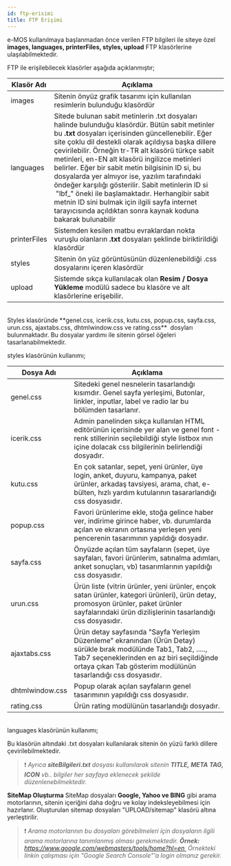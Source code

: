 ```yaml
---
id: ftp-erisimi
title: FTP Erişimi
---
```


e-MOS kullanılmaya başlanmadan önce verilen FTP bilgileri ile siteye özel **images, languages, printerFiles, styles, upload** FTP klasörlerine ulaşılabilmektedir.

FTP ile erişilebilecek klasörler aşağıda açıklanmıştır;

|Klasör Adı|Açıklama|
|--|--|
|images|Sitenin önyüz grafik tasarımı için kullanılan resimlerin bulunduğu klasördür|
|languages|Sitede bulunan sabit metinlerin .txt dosyaları halinde bulunduğu klasördür. Bütün sabit metinler bu **.txt** dosyaları içerisinden güncellenebilir. Eğer site çoklu dil destekli olarak açıldıysa başka dillere çevirilebilir. Örneğin tr-TR alt klasörü türkçe sabit metinleri, en-EN alt klasörü ingilizce metinleri belirler. Eğer bir sabit metin bilgisinin ID si, bu dosyalarda yer almıyor ise, yazılım tarafındaki öndeğer karşılığı gösterilir. Sabit metinlerin ID si  "lbf_" öneki ile başlamaktadır. Herhangibir sabit metnin ID sini bulmak için ilgili sayfa internet tarayıcısında açıldıktan sonra kaynak koduna bakarak bulunabilir|
|printerFiles|Sistemden kesilen matbu evraklardan nokta vuruşlu olanların **.txt** dosyaları şeklinde biriktirildiği klasördür|
|styles|Sitenin ön yüz görüntüsünün düzenlenebildiği .css dosyalarını içeren klasördür|
|upload|Sistemde sıkça kullanılacak olan **Resim / Dosya Yükleme** modülü sadece bu klasöre ve alt klasörlerine erişebilir.

<br>
Styles klasöründe **genel.css, icerik.css, kutu.css, popup.css, sayfa.css, urun.css, ajaxtabs.css, dhtmlwindow.css ve rating.css**  dosyları bulunmaktadır. Bu dosyalar yardımı ile sitenin görsel öğeleri tasarlanabilmektedir.

styles klasörünün kullanımı;

|Dosya Adı|Açıklama|
|--|--|
|genel.css|Sitedeki genel nesnelerin tasarlandığı kısımdır. Genel sayfa yerleşimi, Butonlar, linkler, inputlar, label ve radio lar bu bölümden tasarlanır.|
|icerik.css|Admin panelinden sıkça kullanılan HTML editörünün içerisinde yer alan ve genel font - renk stillerinin seçilebildiği style listbox ının içine dolacak css bilgilerinin belirlendiği dosyadır.|
|kutu.css|En çok satanlar, sepet, yeni ürünler, üye login, anket, duyuru, kampanya, paket ürünler, arkadaş tavsiyesi, arama, chat, e-bülten, hızlı yardım kutularının tasararlandığı css dosyasıdır.|
|popup.css|Favori ürünlerime ekle, stoğa gelince haber ver, indirime girince haber, vb. durumlarda açılan ve ekranın ortasına yerleşen yeni pencerenin tasarımının yapıldığı dosyadır.|
|sayfa.css|Önyüzde açılan tüm sayfaların (sepet, üye sayfaları, favori ürünlerim, satınalma adımları, anket sonuçları, vb) tasarımlarının yapıldığı css dosyasıdır.|
|urun.css|Ürün liste (vitrin ürünler, yeni ürünler, ençok satan ürünler, kategori ürünleri), ürün detay, promosyon ürünler, paket ürünler sayfalarındaki ürün dizilişlerinin tasarlandığı css dosyasıdır.|
|ajaxtabs.css|Ürün detay sayfasında "Sayfa Yerleşim Düzenleme" ekranından (Ürün Detay) sürükle bırak modülünde Tab1, Tab2, ....., Tab7 seçeneklerinden en az biri seçildiğinde ortaya çıkan Tab gösterim modülünün tasarlandığı css dosyasıdır.|
|dhtmlwindow.css|Popup olarak açılan sayfaların genel tasarımının yapıldığı css dosyasıdır.|
|rating.css|Ürün rating modülünün tasarlandığı dosyadır.|

<br>
languages klasörünün kullanımı;

Bu klasörün altındaki .txt dosyaları kullanılarak sitenin ön yüzü farklı dillere çevirilebilmektedir.

>❗️ _Ayrıca **siteBilgileri.txt** dosyası kullanılarak sitenin **TITLE, META TAG, ICON** vb.. bilgiler her sayfaya eklenecek şekilde düzenlenebilmektedir._


**SiteMap Oluşturma**
SiteMap dosyaları **Google, Yahoo ve BING** gibi arama motorlarının, sitenin içeriğini daha doğru ve kolay indeksleyebilmesi için hazırlanır. Oluşturulan sitemap dosyaları "UPLOAD/sitemap" klasörü altına yerleştirilir.

>❗️ _Arama motorlarının bu dosyaları görebilmeleri için dosyaların ilgili arama motorlarına tanımlanmış olması gerekmektedir. 
**Örnek:** https://www.google.com/webmasters/tools/home?hl=en 
Örnekteki linkin çalışması için "Google Search Console"'a login olmanız gerekir._

